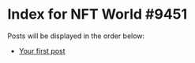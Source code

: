 # Index for NFT World #9451
Posts will be displayed in the order below:

- [Your first post](./001-first.md)

